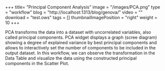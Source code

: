+++
title= "Principal Component Analysis"
image =  "/images/PCA.png"
type = "workflow"
blog =  "http://localhost:1313/blog/genova/"
video = ""
download = "test.ows"
tags = []
thumbnailImagePosition = "right"
weight = 10
+++

PCA transforms the data into a dataset with uncorrelated variables, also called principal components. PCA widget displays a graph (scree diagram) showing a degree of explained variance by best principal components and allows to interactively set the number of components to be included in the output dataset. In this workflow, we can observe the transformation in the Data Table and visualize the data using the constructed principal components in the Scatter Plot.
